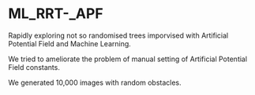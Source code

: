 # ML_RRT-_APF
Rapidly exploring not so randomised trees imporvised with Artificial Potential Field and Machine Learning.

We tried to ameliorate the problem of manual setting of Artificial Potential Field constants. 

We generated 10,000 images with random obstacles. 

